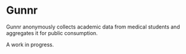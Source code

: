 Gunnr
================

Gunnr anonymously collects academic data from medical students and aggregates it for public consumption.

A work in progress.